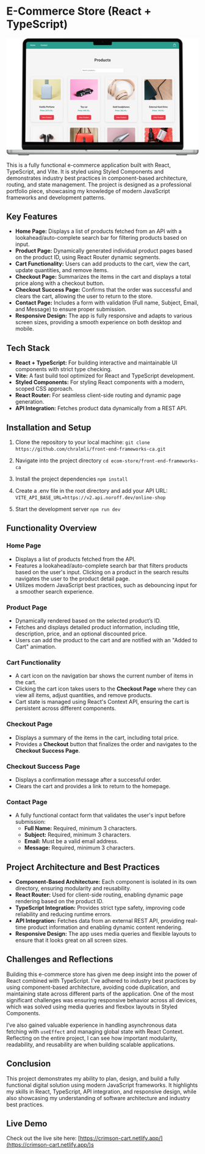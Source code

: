 # E-Commerce Store (React + TypeScript)

![Ecom Screenshot](./src/assets/media/ecom-mockup.png)

This is a fully functional e-commerce application built with React, TypeScript, and Vite. It is styled using Styled Components and demonstrates industry best practices in component-based architecture, routing, and state management. The project is designed as a professional portfolio piece, showcasing my knowledge of modern JavaScript frameworks and development patterns.

## Key Features

- **Home Page:** Displays a list of products fetched from an API with a lookahead/auto-complete search bar for filtering products based on input.
- **Product Page:** Dynamically generated individual product pages based on the product ID, using React Router dynamic segments.
- **Cart Functionality:** Users can add products to the cart, view the cart, update quantities, and remove items.
- **Checkout Page:** Summarizes the items in the cart and displays a total price along with a checkout button.
- **Checkout Success Page:** Confirms that the order was successful and clears the cart, allowing the user to return to the store.
- **Contact Page:** Includes a form with validation (Full name, Subject, Email, and Message) to ensure proper submission.
- **Responsive Design:** The app is fully responsive and adapts to various screen sizes, providing a smooth experience on both desktop and mobile.

## Tech Stack

- **React + TypeScript:** For building interactive and maintainable UI components with strict type checking.
- **Vite:** A fast build tool optimized for React and TypeScript development.
- **Styled Components:** For styling React components with a modern, scoped CSS approach.
- **React Router:** For seamless client-side routing and dynamic page generation.
- **API Integration:** Fetches product data dynamically from a REST API.

## Installation and Setup

1. Clone the repository to your local machine:
```git clone https://github.com/chralmli/front-end-frameworks-ca.git```

2. Navigate into the project directory
```cd ecom-store/front-end-frameworks-ca```

3. Install the project dependencies
```npm install```

4. Create a .env file in the root directory and add your API URL:
```VITE_API_BASE_URL=https://v2.api.noroff.dev/online-shop```

5. Start the development server
```npm run dev```

## Functionality Overview

### Home Page

- Displays a list of products fetched from the API.
- Features a lookahead/auto-complete search bar that filters products based on the user's input. Clicking on a product in the search results navigates the user to the product detail page.
- Utilizes modern JavaScript best practices, such as debouncing input for a smoother search experience.

### Product Page

- Dynamically rendered based on the selected product’s ID.
- Fetches and displays detailed product information, including title, description, price, and an optional discounted price.
- Users can add the product to the cart and are notified with an "Added to Cart" animation.

### Cart Functionality

- A cart icon on the navigation bar shows the current number of items in the cart.
- Clicking the cart icon takes users to the **Checkout Page** where they can view all items, adjust quantities, and remove products.
- Cart state is managed using React's Context API, ensuring the cart is persistent across different components.

### Checkout Page

- Displays a summary of the items in the cart, including total price.
- Provides a **Checkout** button that finalizes the order and navigates to the **Checkout Success Page**.

### Checkout Success Page

- Displays a confirmation message after a successful order.
- Clears the cart and provides a link to return to the homepage.

### Contact Page

- A fully functional contact form that validates the user's input before submission:
  - **Full Name:** Required, minimum 3 characters.
  - **Subject:** Required, minimum 3 characters.
  - **Email:** Must be a valid email address.
  - **Message:** Required, minimum 3 characters.

## Project Architecture and Best Practices

- **Component-Based Architecture:** Each component is isolated in its own directory, ensuring modularity and reusability.
- **React Router:** Used for client-side routing, enabling dynamic page rendering based on the product ID.
- **TypeScript Integration:** Provides strict type safety, improving code reliability and reducing runtime errors.
- **API Integration:** Fetches data from an external REST API, providing real-time product information and enabling dynamic content rendering.
- **Responsive Design:** The app uses media queries and flexible layouts to ensure that it looks great on all screen sizes.

## Challenges and Reflections

Building this e-commerce store has given me deep insight into the power of React combined with TypeScript. I’ve adhered to industry best practices by using component-based architecture, avoiding code duplication, and maintaining state across different parts of the application. One of the most significant challenges was ensuring responsive behavior across all devices, which was solved using media queries and flexbox layouts in Styled Components.

I’ve also gained valuable experience in handling asynchronous data fetching with `useEffect` and managing global state with React Context. Reflecting on the entire project, I can see how important modularity, readability, and reusability are when building scalable applications.

## Conclusion

This project demonstrates my ability to plan, design, and build a fully functional digital solution using modern JavaScript frameworks. It highlights my skills in React, TypeScript, API integration, and responsive design, while also showcasing my understanding of software architecture and industry best practices.

## Live Demo

Check out the live site here: [https://crimson-cart.netlify.app/](https://crimson-cart.netlify.app/)s

